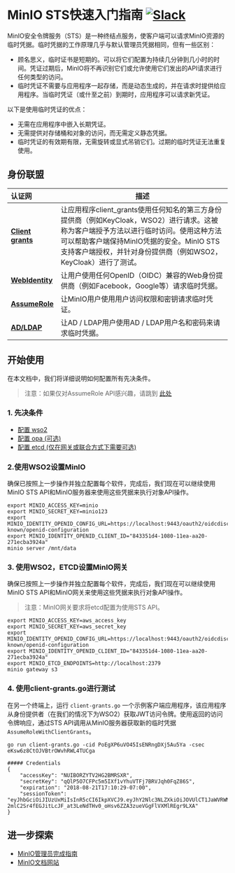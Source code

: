 # MinIO STS快速入门指南 [![Slack](https://slack.min.io/slack?type=svg)](https://slack.min.io)
MinIO安全令牌服务（STS）是一种终结点服务，使客户端可以请求MinIO资源的临时凭据。临时凭据的工作原理几乎与默认管理员凭据相同，但有一些区别：

- 顾名思义，临时证书是短期的。可以将它们配置为持续几分钟到几小时的时间。凭证过期后，MinIO将不再识别它们或允许使用它们发出的API请求进行任何类型的访问。
- 临时凭证不需要与应用程序一起存储，而是动态生成的，并在请求时提供给应用程序。当临时凭证（或什至之前）到期时，应用程序可以请求新凭证。

以下是使用临时凭证的优点：

- 无需在应用程序中嵌入长期凭证。
- 无需提供对存储桶和对象的访问，而无需定义静态凭据。
- 临时凭证的有效期有限，无需旋转或显式吊销它们。过期的临时凭证无法重复使用。

## 身份联盟
|认证网 | 描述 |
| :---------------------- | ------------------------------------------ |
| [**Client grants**](https://github.com/minio/minio/blob/master/docs/sts/client-grants.md) | 让应用程序client_grants使用任何知名的第三方身份提供商（例如KeyCloak，WSO2）进行请求。这被称为客户端授予方法以进行临时访问。使用这种方法可以帮助客户端保持MinIO凭据的安全。MinIO STS支持客户端授权，并针对身份提供商（例如WSO2，KeyCloak）进行了测试。|
| [**WebIdentity**](https://github.com/minio/minio/blob/master/docs/sts/web-identity.md) | 让用户使用任何OpenID（OIDC）兼容的Web身份提供商（例如Facebook，Google等）请求临时凭据。 |
| [**AssumeRole**](https://github.com/minio/minio/blob/master/docs/sts/assume-role.md) | 让MinIO用户使用用户访问权限和密钥请求临时凭证。 |
| [**AD/LDAP**](https://github.com/minio/minio/blob/master/docs/sts/ldap.md) | 让AD / LDAP用户使用AD / LDAP用户名和密码来请求临时凭据。|

## 开始使用
在本文档中，我们将详细说明如何配置所有先决条件。
> 注意：如果仅对AssumeRole API感兴趣，请跳到 [此处](https://github.com/minio/minio/blob/master/docs/sts/assume-role.md)

### 1. 先决条件
- [配置 wso2](https://github.com/minio/minio/blob/master/docs/sts/wso2.md)
- [配置 opa (可选)](https://github.com/minio/minio/blob/master/docs/sts/opa.md)
- [配置 etcd (仅在网关或联合方式下需要可选)](https://github.com/minio/minio/blob/master/docs/sts/etcd.md)

### 2.使用WSO2设置MinIO
确保已按照上一步操作并独立配置每个软件，完成后，我们现在可以继续使用MinIO STS API和MinIO服务器来使用这些凭据来执行对象API操作。

```
export MINIO_ACCESS_KEY=minio
export MINIO_SECRET_KEY=minio123
export MINIO_IDENTITY_OPENID_CONFIG_URL=https://localhost:9443/oauth2/oidcdiscovery/.well-known/openid-configuration
export MINIO_IDENTITY_OPENID_CLIENT_ID="843351d4-1080-11ea-aa20-271ecba3924a"
minio server /mnt/data
```

### 3. 使用WSO2，ETCD设置MinIO网关
确保已按照上一步操作并独立配置每个软件，完成后，我们现在可以继续使用MinIO STS API和MinIO网关来使用这些凭据来执行对象API操作。

> 注意：MinIO网关要求将etcd配置为使用STS API。

```
export MINIO_ACCESS_KEY=aws_access_key
export MINIO_SECRET_KEY=aws_secret_key
export MINIO_IDENTITY_OPENID_CONFIG_URL=https://localhost:9443/oauth2/oidcdiscovery/.well-known/openid-configuration
export MINIO_IDENTITY_OPENID_CLIENT_ID="843351d4-1080-11ea-aa20-271ecba3924a"
export MINIO_ETCD_ENDPOINTS=http://localhost:2379
minio gateway s3
```

### 4. 使用client-grants.go进行测试

在另一个终端上，运行 `client-grants.go` 一个示例客户端应用程序，该应用程序从身份提供者（在我们的情况下为WSO2）获取JWT访问令牌。使用返回的访问令牌响应，通过STS API调用从MinIO服务器获取新的临时凭据 `AssumeRoleWithClientGrants`。

```
go run client-grants.go -cid PoEgXP6uVO45IsENRngDXj5Au5Ya -csec eKsw6z8CtOJVBtrOWvhRWL4TUCga

##### Credentials
{
	"accessKey": "NUIBORZYTV2HG2BMRSXR",
	"secretKey": "qQlP5O7CFPc5m5IXf1vYhuVTFj7BRVJqh0FqZ86S",
	"expiration": "2018-08-21T17:10:29-07:00",
	"sessionToken": "eyJhbGciOiJIUzUxMiIsInR5cCI6IkpXVCJ9.eyJhY2Nlc3NLZXkiOiJOVUlCT1JaWVRWMkhHMkJNUlNYUiIsImF1ZCI6IlBvRWdYUDZ1Vk80NUlzRU5SbmdEWGo1QXU1WWEiLCJhenAiOiJQb0VnWFA2dVZPNDVJc0VOUm5nRFhqNUF1NVlhIiwiZXhwIjoxNTM0ODk2NjI5LCJpYXQiOjE1MzQ4OTMwMjksImlzcyI6Imh0dHBzOi8vbG9jYWxob3N0Ojk0NDMvb2F1dGgyL3Rva2VuIiwianRpIjoiNjY2OTZjZTctN2U1Ny00ZjU5LWI0MWQtM2E1YTMzZGZiNjA4In0.eJONnVaSVHypiXKEARSMnSKgr-2mlC2Sr4fEGJitLcJF_at3LeNdTHv0_oHsv6ZZA3zueVGgFlVXMlREgr9LXA"
}
```

## 进一步探索
- [MinIO管理员完成指南](https://docs.min.io/docs/minio-admin-complete-guide.html)
- [MinIO文档网站](https://docs.min.io)

